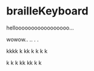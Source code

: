 brailleKeyboard
===============

hellooooooooooooooooo...

wowow.. .. . . 

kkkk k kk k k k k




k k k kk kk k k
